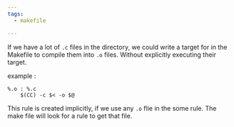 ```yaml
---
tags:
  - makefile 

---
```

If we have a lot of `.c` files in the directory, we could write a target for in the Makefile to compile them into `.o` files. Without explicitly executing their target.

example :
```make
%.o : %.c
	$(CC) -c $< -o $@

```

 This rule is created implicitly, if we use any `.o` flie in the some rule. The make file will look for a rule to get that file.

